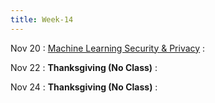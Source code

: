 ```yaml
---
title: Week-14
---
```


Nov 20
: [Machine Learning Security & Privacy]()
  :  

Nov 22
: **Thanksgiving (No Class)**
  : [](#)

Nov 24
: **Thanksgiving (No Class)**
  : [](#)



